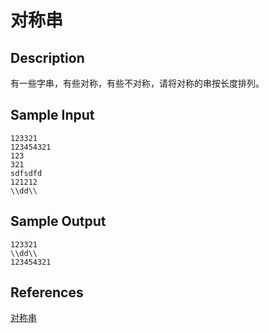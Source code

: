 # 对称串

## Description

有一些字串，有些对称，有些不对称，请将对称的串按长度排列。

## Sample Input

```
123321
123454321
123
321
sdfsdfd
121212
\\dd\\
```

## Sample Output

```
123321
\\dd\\
123454321
```

## References

[对称串](http://cpp.zjut.edu.cn/ShowProblem.aspx?ShowID=1031)
